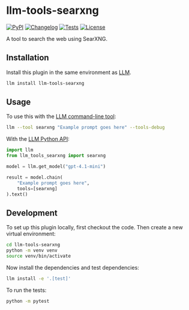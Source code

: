 # llm-tools-searxng

[![PyPI](https://img.shields.io/pypi/v/llm-tools-searxng.svg)](https://pypi.org/project/llm-tools-searxng/)
[![Changelog](https://img.shields.io/github/v/release/justyns/llm-tools-searxng?include_prereleases&label=changelog)](https://github.com/justyns/llm-tools-searxng/releases)
[![Tests](https://github.com/justyns/llm-tools-searxng/actions/workflows/test.yml/badge.svg)](https://github.com/justyns/llm-tools-searxng/actions/workflows/test.yml)
[![License](https://img.shields.io/badge/license-Apache%202.0-blue.svg)](https://github.com/justyns/llm-tools-searxng/blob/main/LICENSE)

A tool to search the web using SearXNG.

## Installation

Install this plugin in the same environment as [LLM](https://llm.datasette.io/).
```bash
llm install llm-tools-searxng
```
## Usage

To use this with the [LLM command-line tool](https://llm.datasette.io/en/stable/usage.html):

```bash
llm --tool searxng "Example prompt goes here" --tools-debug
```

With the [LLM Python API](https://llm.datasette.io/en/stable/python-api.html):

```python
import llm
from llm_tools_searxng import searxng

model = llm.get_model("gpt-4.1-mini")

result = model.chain(
    "Example prompt goes here",
    tools=[searxng]
).text()
```

## Development

To set up this plugin locally, first checkout the code. Then create a new virtual environment:
```bash
cd llm-tools-searxng
python -m venv venv
source venv/bin/activate
```
Now install the dependencies and test dependencies:
```bash
llm install -e '.[test]'
```
To run the tests:
```bash
python -m pytest
```

